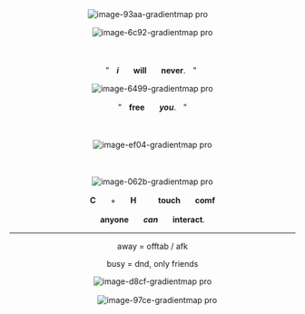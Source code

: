 <div align="center">

![image-93aa-gradientmap pro](https://github.com/user-attachments/assets/a51b764c-02b8-4502-b479-4c949eb102ec)
ㅤ

![image-6c92-gradientmap pro](https://github.com/user-attachments/assets/78c686c9-6098-4eac-81a6-947c29fd1ca7)

ㅤ

ㅤ ㅤ "ㅤ***i***ㅤㅤ**will**ㅤㅤ**never**.ㅤ"ㅤㅤㅤ

![image-6499-gradientmap pro](https://github.com/user-attachments/assets/36708378-4126-4e50-bb38-86370cdd54a5)

"ㅤ**free**ㅤㅤ***you***.ㅤ"

ㅤ

![image-ef04-gradientmap pro](https://github.com/user-attachments/assets/468ddf72-2f4d-45df-b1f7-e5ba526a15cb)

ㅤ


![image-062b-gradientmap pro](https://github.com/user-attachments/assets/0ebf929d-ab89-4934-a5c6-bbf698cd75e2)


**C**ㅤㅤ+ㅤㅤ**H**ㅤㅤㅤ**touch**ㅤㅤ**comf**


**anyone**ㅤㅤ***can***ㅤㅤ**interact**.





----





away = offtab / afk



busy = dnd, only friends


![image-d8cf-gradientmap pro](https://github.com/user-attachments/assets/7e164f51-a0a8-41bd-9771-146eb766df99)


ㅤ
![image-97ce-gradientmap pro](https://github.com/user-attachments/assets/ea49fb08-1950-471c-bccc-e247f940f510)

</div>
